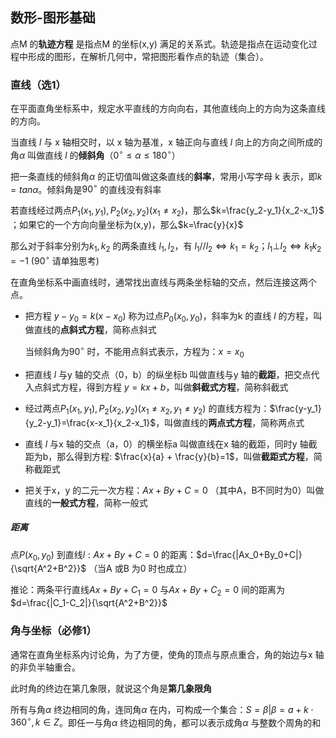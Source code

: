 ## 数形-图形基础

点M 的**轨迹方程** 是指点M 的坐标(x,y) 满足的关系式。轨迹是指点在运动变化过程中形成的图形，在解析几何中，常把图形看作点的轨迹（集合）。

### 直线（选1）

在平面直角坐标系中，规定水平直线的方向向右，其他直线向上的方向为这条直线的方向。

当直线 $l$ 与 x 轴相交时，以 x 轴为基准，x 轴正向与直线 $l$ 向上的方向之间所成的角$\alpha$ 叫做直线 $l$ 的**倾斜角**（$0^\circ \le \alpha \le 180^\circ$）

把一条直线的倾斜角$\alpha$ 的正切值叫做这条直线的**斜率**，常用小写字母 k 表示，即$k=tan\alpha$。倾斜角是$90^\circ$ 的直线没有斜率

若直线经过两点$P_1(x_1,y_1),P_2(x_2,y_2)(x_1\ne x_2)$，那么$k=\frac{y_2-y_1}{x_2-x_1}$ ；如果它的一个方向向量坐标为(x,y)，那么$k=\frac{y}{x}$ 



那么对于斜率分别为$k_1,k_2$ 的两条直线 $l_1,l_2$，有 $l_1 // l_2 \Leftrightarrow k_1=k_2$；$l_1\bot l_2 \Leftrightarrow k_1k_2=-1$ ($90^\circ$ 请单独思考)



在直角坐标系中画直线时，通常找出直线与两条坐标轴的交点，然后连接这两个点。



- 把方程 $y-y_0=k(x-x_0)$ 称为过点$P_0(x_0,y_0)$，斜率为k 的直线 $l$ 的方程，叫做直线的**点斜式方程**，简称点斜式

    当倾斜角为$90^\circ$ 时，不能用点斜式表示，方程为：$x=x_0$

- 把直线 $l$ 与y 轴的交点（0，b）的纵坐标b 叫做直线与y 轴的**截距**，把交点代入点斜式方程，得到方程 $y=kx+b$，叫做**斜截式方程**，简称斜截式 

- 经过两点$P_1(x_1,y_1),P_2(x_2,y_2)(x_1\ne x_2,y_1\ne y_2)$  的直线方程为：$\frac{y-y_1}{y_2-y_1}=\frac{x-x_1}{x_2-x_1}$，叫做直线的**两点式方程**，简称两点式

- 直线 $l$ 与x 轴的交点（a，0）的横坐标a 叫做直线在x 轴的截距，同时y 轴截距为b，那么得到方程: $\frac{x}{a} + \frac{y}{b}=1$，叫做**截距式方程**，简称截距式

- 把关于x，y 的二元一次方程：$Ax+By+C=0$ （其中A，B不同时为0）叫做直线的**一般式方程**，简称一般式



##### 距离

点$P(x_0,y_0)$ 到直线$l:Ax+By+C=0$ 的距离：$d=\frac{|Ax_0+By_0+C|}{\sqrt{A^2+B^2}}$ （当A 或B 为0 时也成立）

推论：两条平行直线$Ax+By+C_1=0$ 与$Ax+By+C_2=0$ 间的距离为 $d=\frac{|C_1-C_2|}{\sqrt{A^2+B^2}}$



### 角与坐标（必修1）

通常在直角坐标系内讨论角，为了方便，使角的顶点与原点重合，角的始边与x 轴的非负半轴重合。



此时角的终边在第几象限，就说这个角是**第几象限角**

所有与角$\alpha$ 终边相同的角，连同角$\alpha$ 在内，可构成一个集合：$S={\beta|\beta=a+k\cdot360^\circ,k\in Z}$。即任一与角$\alpha$ 终边相同的角，都可以表示成角$\alpha$ 与整数个周角的和


